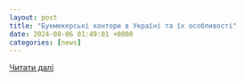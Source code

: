 ```yaml
---
layout: post
title: "Букмекерські контори в Україні та їх особливості"
date: 2024-08-06 01:49:01 +0000
categories: [news]
---
```


[Читати далі](https://btu.org.ua/news/lenta-novostey/novosti-ot-chitatelej/50329-bukmekersk-kontori-v-ukrayin-ta-yih-osoblivost.html)
